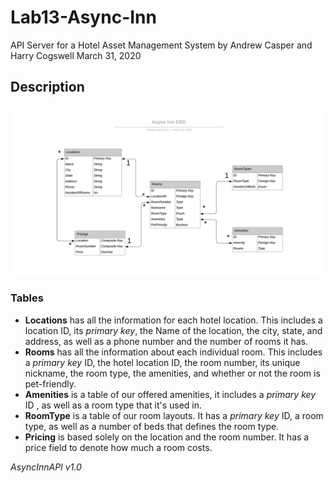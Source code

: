 # Lab13-Async-Inn
API Server for a Hotel Asset Management System
by Andrew Casper and Harry Cogswell
March 31, 2020

## Description
![Image](assets/ERD.png)

### Tables
- __Locations__ has all the information for each hotel location. This includes a location ID, its *primary key*, the Name of the location, the city, state, and address, as well as a phone number and the number of rooms it has.
- __Rooms__ has all the information about each individual room. This includes a *primary key* ID, the hotel location ID, the room number, its unique nickname, the room type, the amenities, and whether or not the room is pet-friendly.
- __Amenities__  is a table of our offered amenities, it includes a *primary key* ID , as well as a room type that it's used in.
- __RoomType__ is a table of our room layouts. It has a *primary key* ID, a room type, as well as a number of beds that defines the room type.
- __Pricing__ is based solely on the location and the room number. It has a price field to denote how much a room costs.

*AsyncInnAPI v1.0*
